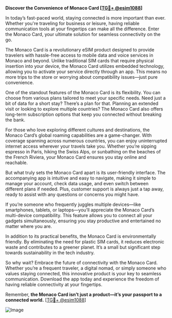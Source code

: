 **Discover the Convenience of Monaco Card [[TG💪+ @esim1088](https://t.me/s/esim1088)]**

In today’s fast-paced world, staying connected is more important than ever. Whether you're traveling for business or leisure, having reliable communication tools at your fingertips can make all the difference. Enter the Monaco Card, your ultimate solution for seamless connectivity on the go.

The Monaco Card is a revolutionary eSIM product designed to provide travelers with hassle-free access to mobile data and voice services in Monaco and beyond. Unlike traditional SIM cards that require physical insertion into your device, the Monaco Card utilizes embedded technology, allowing you to activate your service directly through an app. This means no more trips to the store or worrying about compatibility issues—just pure convenience.

One of the standout features of the Monaco Card is its flexibility. You can choose from various plans tailored to meet your specific needs. Need just a bit of data for a short stay? There’s a plan for that. Planning an extended visit or looking to explore multiple countries? The Monaco Card also offers long-term subscription options that keep you connected without breaking the bank. 

For those who love exploring different cultures and destinations, the Monaco Card’s global roaming capabilities are a game-changer. With coverage spanning across numerous countries, you can enjoy uninterrupted internet access wherever your travels take you. Whether you’re sipping espresso in Paris, hiking the Swiss Alps, or sunbathing on the beaches of the French Riviera, your Monaco Card ensures you stay online and reachable.

But what truly sets the Monaco Card apart is its user-friendly interface. The accompanying app is intuitive and easy to navigate, making it simple to manage your account, check data usage, and even switch between different plans if needed. Plus, customer support is always just a tap away, ready to assist with any questions or concerns you might have.

If you’re someone who frequently juggles multiple devices—like smartphones, tablets, or laptops—you’ll appreciate the Monaco Card’s multi-device compatibility. This feature allows you to connect all your gadgets simultaneously, ensuring you stay productive and entertained no matter where you are.

In addition to its practical benefits, the Monaco Card is environmentally friendly. By eliminating the need for plastic SIM cards, it reduces electronic waste and contributes to a greener planet. It’s a small but significant step towards sustainability in the tech industry.

So why wait? Embrace the future of connectivity with the Monaco Card. Whether you’re a frequent traveler, a digital nomad, or simply someone who values staying connected, this innovative product is your key to seamless communication. Download the app today and experience the freedom of having reliable connectivity at your fingertips.

Remember, **the Monaco Card isn’t just a product—it’s your passport to a connected world.** [[TG💪+ @esim1088](https://t.me/s/esim1088)]

![Image](https://i.postimg.cc/Y0z9fWf4/image.png)